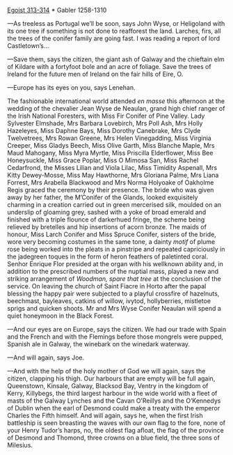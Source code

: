 [Egoist 313-314](https://archive.org/stream/ulysses00joyc_1?ref=ol#page/313/mode/1up) * Gabler 1258-1310


—As treeless as Portugal we’ll be soon, says John Wyse, or Heligoland with its one tree if something is not done to reafforest the land. Larches, firs, all the trees of the conifer family are going fast. I was reading a report of lord Castletown’s...

—Save them, says the citizen, the giant ash of Galway and the chieftain elm of Kildare with a fortyfoot bole and an acre of foliage. Save the trees of Ireland for the future men of Ireland on the fair hills of Eire, O.

—Europe has its eyes on you, says Lenehan.

The fashionable international world attended *en masse* this afternoon at the wedding of the chevalier Jean Wyse de Neaulan, grand high chief ranger of the Irish National Foresters, with Miss Fir Conifer of Pine Valley. Lady Sylvester Elmshade, Mrs Barbara Lovebirch, Mrs Poll Ash, Mrs Holly Hazeleyes, Miss Daphne Bays, Miss Dorothy Canebrake, Mrs Clyde Twelvetrees, Mrs Rowan Greene, Mrs Helen Vinegadding, Miss Virginia Creeper, Miss Gladys Beech, Miss Olive Garth, Miss Blanche Maple, Mrs Maud Mahogany, Miss Myra Myrtle, Miss Priscilla Elderflower, Miss Bee Honeysuckle, Miss Grace Poplar, Miss O Mimosa San, Miss Rachel Cedarfrond, the Misses Lilian and Viola Lilac, Miss Timidity Aspenall, Mrs Kitty Dewey-Mosse, Miss May Hawthorne, Mrs Gloriana Palme, Mrs Liana Forrest, Mrs Arabella Blackwood and Mrs Norma Holyoake of Oakholme Regis graced the ceremony by their presence. The bride who was given away by her father, the M’Conifer of the Glands, looked exquisitely charming in a creation carried out in green mercerised silk, moulded on an underslip of gloaming grey, sashed with a yoke of broad emerald and finished with a triple flounce of darkerhued fringe, the scheme being relieved by bretelles and hip insertions of acorn bronze. The maids of honour, Miss Larch Conifer and Miss Spruce Conifer, sisters of the bride, wore very becoming costumes in the same tone, a dainty *motif* of plume rose being worked into the pleats in a pinstripe and repeated capriciously in the jadegreen toques in the form of heron feathers of paletinted coral. Senhor Enrique Flor presided at the organ with his wellknown ability and, in addition to the prescribed numbers of the nuptial mass, played a new and striking arrangement of *Woodman, spare that tree* at the conclusion of the service. On leaving the church of Saint Fiacre in Horto after the papal blessing the happy pair were subjected to a playful crossfire of hazelnuts, beechmast, bayleaves, catkins of willow, ivytod, hollyberries, mistletoe sprigs and quicken shoots. Mr and Mrs Wyse Conifer Neaulan will spend a quiet honeymoon in the Black Forest.

—And our eyes are on Europe, says the citizen. We had our trade with Spain and the French and with the Flemings before those mongrels were pupped, Spanish ale in Galway, the winebark on the winedark waterway.

—And will again, says Joe.

—And with the help of the holy mother of God we will again, says the citizen, clapping his thigh. Our harbours that are empty will be full again, Queenstown, Kinsale, Galway, Blacksod Bay, Ventry in the kingdom of Kerry, Killybegs, the third largest harbour in the wide world with a fleet of masts of the Galway Lynches and the Cavan O’Reillys and the O’Kennedys of Dublin when the earl of Desmond could make a treaty with the emperor Charles the Fifth himself. And will again, says he, when the first Irish battleship is seen breasting the waves with our own flag to the fore, none of your Henry Tudor’s harps, no, the oldest flag afloat, the flag of the province of Desmond and Thomond, three crowns on a blue field, the three sons of Milesius.

